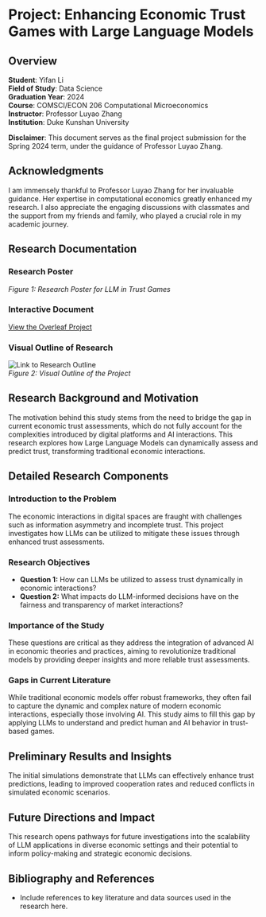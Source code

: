 # Project: Enhancing Economic Trust Games with Large Language Models

## Overview
**Student**: Yifan Li  
**Field of Study**: Data Science  
**Graduation Year**: 2024  
**Course**: COMSCI/ECON 206 Computational Microeconomics  
**Instructor**: Professor Luyao Zhang  
**Institution**: Duke Kunshan University  

**Disclaimer**: This document serves as the final project submission for the Spring 2024 term, under the guidance of Professor Luyao Zhang.

## Acknowledgments
I am immensely thankful to Professor Luyao Zhang for her invaluable guidance. Her expertise in computational economics greatly enhanced my research. I also appreciate the engaging discussions with classmates and the support from my friends and family, who played a crucial role in my academic journey.

## Research Documentation

### Research Poster



*Figure 1: Research Poster for LLM in Trust Games*

### Interactive Document
[View the Overleaf Project](URL_to_shared_view_overleaf)

### Visual Outline of Research
![Link to Research Outline](path_to_research_outline.jpg)  
*Figure 2: Visual Outline of the Project*

## Research Background and Motivation
The motivation behind this study stems from the need to bridge the gap in current economic trust assessments, which do not fully account for the complexities introduced by digital platforms and AI interactions. This research explores how Large Language Models can dynamically assess and predict trust, transforming traditional economic interactions.

## Detailed Research Components

### Introduction to the Problem
The economic interactions in digital spaces are fraught with challenges such as information asymmetry and incomplete trust. This project investigates how LLMs can be utilized to mitigate these issues through enhanced trust assessments.

### Research Objectives
- **Question 1:** How can LLMs be utilized to assess trust dynamically in economic interactions?
- **Question 2:** What impacts do LLM-informed decisions have on the fairness and transparency of market interactions?

### Importance of the Study
These questions are critical as they address the integration of advanced AI in economic theories and practices, aiming to revolutionize traditional models by providing deeper insights and more reliable trust assessments.

### Gaps in Current Literature
While traditional economic models offer robust frameworks, they often fail to capture the dynamic and complex nature of modern economic interactions, especially those involving AI. This study aims to fill this gap by applying LLMs to understand and predict human and AI behavior in trust-based games.

## Preliminary Results and Insights
The initial simulations demonstrate that LLMs can effectively enhance trust predictions, leading to improved cooperation rates and reduced conflicts in simulated economic scenarios.

## Future Directions and Impact
This research opens pathways for future investigations into the scalability of LLM applications in diverse economic settings and their potential to inform policy-making and strategic economic decisions.

## Bibliography and References
- Include references to key literature and data sources used in the research here.


